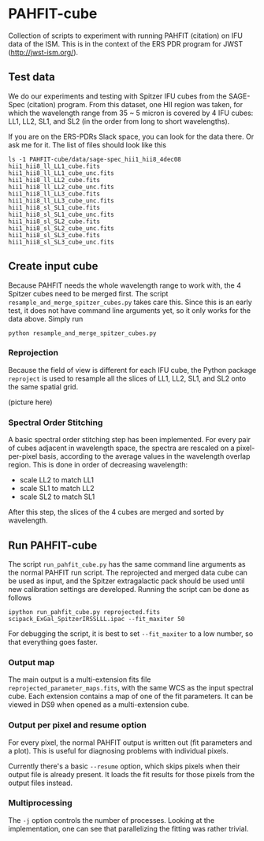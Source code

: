 # PAHFIT-cube

Collection of scripts to experiment with running PAHFIT (citation) on IFU data of the ISM. This
is in the context of the ERS PDR program for JWST (http://jwst-ism.org/).

## Test data

We do our experiments and testing with Spitzer IFU cubes from the SAGE-Spec (citation) program.
From this dataset, one HII region was taken, for which the wavelength range from 35 ~ 5 micron
is covered by 4 IFU cubes: LL1, LL2, SL1, and SL2 (in the order from long to short wavelengths).

If you are on the ERS-PDRs Slack space, you can look for the data there. Or ask me for it. The
list of files should look like this

    ls -1 PAHFIT-cube/data/sage-spec_hii1_hii8_4dec08
    hii1_hii8_ll_LL1_cube.fits
    hii1_hii8_ll_LL1_cube_unc.fits
    hii1_hii8_ll_LL2_cube.fits
    hii1_hii8_ll_LL2_cube_unc.fits
    hii1_hii8_ll_LL3_cube.fits
    hii1_hii8_ll_LL3_cube_unc.fits
    hii1_hii8_sl_SL1_cube.fits
    hii1_hii8_sl_SL1_cube_unc.fits
    hii1_hii8_sl_SL2_cube.fits
    hii1_hii8_sl_SL2_cube_unc.fits
    hii1_hii8_sl_SL3_cube.fits
    hii1_hii8_sl_SL3_cube_unc.fits

## Create input cube

Because PAHFIT needs the whole wavelength range to work with, the 4 Spitzer cubes need to be
merged first. The script `resample_and_merge_spitzer_cubes.py` takes care this. Since this is an
early test, it does not have command line arguments yet, so it only works for the data above. Simply run

    python resample_and_merge_spitzer_cubes.py

### Reprojection
Because the field of view is different for each IFU cube, the Python package `reproject` is used
to resample all the slices of LL1, LL2, SL1, and SL2 onto the same spatial grid.

(picture here)

### Spectral Order Stitching
A basic spectral order stitching step has been implemented. For every pair of cubes adjacent in
wavelength space, the spectra are rescaled on a pixel-per-pixel basis, according to the average
values in the wavelength overlap region. This is done in order of decreasing wavelength:
- scale LL2 to match LL1
- scale SL1 to match LL2
- scale SL2 to match SL1

After this step, the slices of the 4 cubes are merged and sorted by wavelength.

## Run PAHFIT-cube
The script `run_pahfit_cube.py` has the same command line arguments as the normal PAHFIT run
script. The reprojected and merged data cube can be used as input, and the Spitzer extragalactic
pack should be used until new calibration settings are developed. Running the script can be done
as follows

    ipython run_pahfit_cube.py reprojected.fits scipack_ExGal_SpitzerIRSSLLL.ipac --fit_maxiter 50

For debugging the script, it is best to set `--fit_maxiter` to a low number, so that everything
goes faster.

### Output map
The main output is a multi-extension fits file `reprojected_parameter_maps.fits`, with the same
WCS as the input spectral cube. Each extension contains a map of one of the fit parameters. It
can be viewed in DS9 when opened as a multi-extension cube.

### Output per pixel and resume option
For every pixel, the normal PAHFIT output is written out (fit parameters and a plot). This is
useful for diagnosing problems with individual pixels.

Currently there's a basic `--resume` option, which skips pixels when their output file is
already present. It loads the fit results for those pixels from the output files instead.

### Multiprocessing
The `-j` option controls the number of processes. Looking at the implementation, one can see
that parallelizing the fitting was rather trivial.
